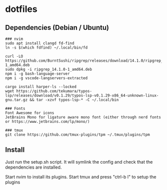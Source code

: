 # dotfiles

## Dependencies (Debian / Ubuntu)
````
### nvim
sudo apt install clangd fd-find
ln -s $(which fdfind) ~/.local/bin/fd

curl -LO https://github.com/BurntSushi/ripgrep/releases/download/14.1.0/ripgrep_14.1.0-1_amd64.deb
sudo dpkg -i ripgrep_14.1.0-1_amd64.deb
npm i -g bash-language-server
npm i -g vscode-langservers-extracted

cargo install harper-ls --locked
wget https://github.com/tekumara/typos-lsp/releases/download/v0.1.29/typos-lsp-v0.1.29-x86_64-unknown-linux-gnu.tar.gz && tar -xzvf typos-lsp-* -C ~/.local/bin

### Fonts
Font Awesome for icons
JetBrains Mono for ligature aware mono font (either through nerd fonts or https://www.jetbrains.com/lp/mono/)

### tmux
git clone https://github.com/tmux-plugins/tpm ~/.tmux/plugins/tpm
````

## Install
Just run the setup.sh script. It will symlink the config and check that the dependencies are installed.

Start nvim to install its plugins.
Start tmux and press "ctrl-b I" to setup the plugins

